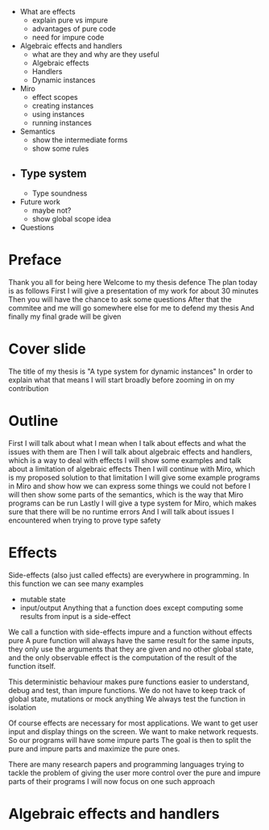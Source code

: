 - What are effects
  - explain pure vs impure
  - advantages of pure code
  - need for impure code
- Algebraic effects and handlers
  - what are they and why are they useful
  - Algebraic effects
  - Handlers
  - Dynamic instances
- Miro
  - effect scopes
  - creating instances
  - using instances
  - running instances
- Semantics
  - show the intermediate forms
  - show some rules
- Type system
  - 
  - Type soundness
- Future work
  - maybe not?
  - show global scope idea
- Questions



# Preface
Thank you all for being here
Welcome to my thesis defence
The plan today is as follows
First I will give a presentation of my work for about 30 minutes
Then you will have the chance to ask some questions
After that the commitee and me will go somewhere else for me to defend my thesis
And finally my final grade will be given

# Cover slide
The title of my thesis is "A type system for dynamic instances"
In order to explain what that means I will start broadly before zooming in on my contribution

# Outline
First I will talk about what I mean when I talk about effects and what the issues with them are
Then I will talk about algebraic effects and handlers, which is a way to deal with effects
I will show some examples and talk about a limitation of algebraic effects
Then I will continue with Miro, which is my proposed solution to that limitation
I will give some example programs in Miro and show how we can express some things we could not before
I will then show some parts of the semantics, which is the way that Miro programs can be run
Lastly I will give a type system for Miro, which makes sure that there will be no runtime errors
And I will talk about issues I encountered when trying to prove type safety

# Effects
Side-effects (also just called effects) are everywhere in programming.
<show example in C with many side-effects>
In this function we can see many examples
- mutable state
- input/output
Anything that a function does except computing some results from input is a side-effect

<show example of pure function>
We call a function with side-effects impure and a function without effects pure
A pure function will always have the same result for the same inputs,
they only use the arguments that they are given and no other global state,
and the only observable effect is the computation of the result of the function itself.

This deterministic behaviour makes pure functions easier to understand, debug and test, than impure functions.
We do not have to keep track of global state, mutations or mock anything
We always test the function in isolation

Of course effects are necessary for most applications.
We want to get user input and display things on the screen.
We want to make network requests.
So our programs will have some impure parts
The goal is then to split the pure and impure parts and maximize the pure ones.

There are many research papers and programming languages trying to tackle the problem
of giving the user more control over the pure and impure parts of their programs
I will now focus on one such approach

# Algebraic effects and handlers

